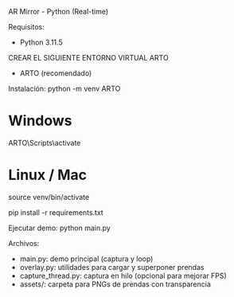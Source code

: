 AR Mirror - Python (Real-time)


Requisitos:
- Python 3.11.5

CREAR EL SIGUIENTE ENTORNO VIRTUAL ARTO
- ARTO (recomendado) 


Instalación:
python -m venv ARTO
# Windows
ARTO\Scripts\activate

# Linux / Mac
source venv/bin/activate


pip install -r requirements.txt


Ejecutar demo:
python main.py


Archivos:
- main.py: demo principal (captura y loop)
- overlay.py: utilidades para cargar y superponer prendas
- capture_thread.py: captura en hilo (opcional para mejorar FPS)
- assets/: carpeta para PNGs de prendas con transparencia 